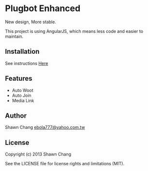 # Plugbot Enhanced

New design, More stable.

This project is using AngularJS, which means less code and easier to maintain.

## Installation

See instructions [Here](http://ebola777.github.io/Plugbot-Enhanced/)

## Features

- Auto Woot
- Auto Join
- Media Link

## Author

Shawn Chang <ebola777@yahoo.com.tw>

## License

Copyright (c) 2013 Shawn Chang

See the LICENSE file for license rights and limitations (MIT).

